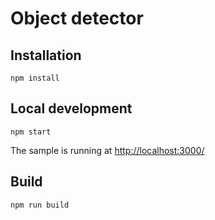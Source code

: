 # Object detector

## Installation

```
npm install
```

## Local development

```
npm start
```

The sample is running at [http://localhost:3000/](http://localhost:3000/)

## Build

```
npm run build
```
